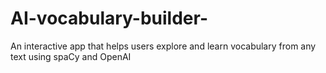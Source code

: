 # AI-vocabulary-builder-
An interactive app that helps users explore and learn vocabulary from any text using spaCy and OpenAI
